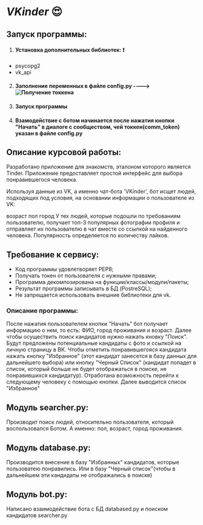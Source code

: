 # ***VKinder*** :heart_eyes:
## Запуск программы:
1.  #### Установка дополнительных библиотек: :heavy_exclamation_mark:
   - psycopg2
   - vk_api

2. #### Заполнение переменных в файле config.py ----> ![Получение токкена](https://vkhost.github.io/)
3. #### Запуск программы
4. #### Взамодействие с ботом начинается после нажатия кнопки "Начать" в диалоге с сообществом, чей токкен(comm_token) указан в файле config.py

## Описание курсовой работы:
Разработано приложение для знакомств, эталоном которого является Tinder. Приложение предоставляет простой интерфейс для выбора понравившегося человека.

Используя данные из VK, а именно чат-бота 'VKinder', бот исщет людей, подходящих под условия, на основании информации о пользователе из VK:

возраст
пол
город
У тех людей, которые подошли по требованиям пользователю, получает топ-3 популярных фотографии профиля и отправляет их пользователю в чат вместе со ссылкой на найденного человека. Популярность определяется по количеству лайков.

## Требование к сервису:
- Код программы удовлетворяет PEP8;
- Получать токен от пользователя с нужными правами;
- Программа декомпозирована на функции/классы/модули/пакеты;
- Результат программы записывать в БД (PostreSQL);
- Не запрещается использовать внешние библиотеки для vk.

### Описание программы:
После нажатия пользователем кнопки "Начать" бот получает информацию о нем, то есть: ФИО, город проживания и возраст. Далее чтобы осуществить поиск кандидатов нужно нажать кновку "Поиск". Будут предложены потенциальные кандидаты с фото и ссылкой на личную страницу в ВК. Чтобы отметить понравившегояся кандидата нажать кнопку "Избранное" (этот кандидат занесется в базу данных для дальнейшего выбора) или кнопку "Черный Список" (кандидат попадет в список, который больше не будет отображаться в поиске, не понравившихся кандидатур). Отработана возможность перейти к следующему человеку с помощью кнопки. Далее выводится список "Избранное"

## Модуль searcher.py:
Производит поиск людей, относительно пользователя, который воспользовался Ботом. А именно: пол, возраст, город проживания.

## Модуль database.py:
Производится внесение в базу "Избранных" кандидатов, которые пользоватею понравились. Или в базу "Черный список"(чтобы в дальнейшем эти кандидаты не отображались в поиске)

## Модуль bot.py:
Написано взаимодействие бота с БД databased.py и поиском кандидатов searcher.py
